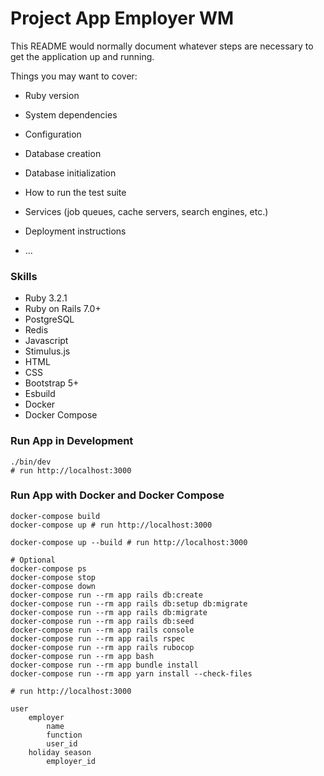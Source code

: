 # Project App Employer WM

This README would normally document whatever steps are necessary to get the
application up and running.

Things you may want to cover:

* Ruby version

* System dependencies

* Configuration

* Database creation

* Database initialization

* How to run the test suite

* Services (job queues, cache servers, search engines, etc.)

* Deployment instructions

* ...

### Skills

- Ruby 3.2.1
- Ruby on Rails 7.0+
- PostgreSQL
- Redis
- Javascript
- Stimulus.js
- HTML
- CSS
- Bootstrap 5+
- Esbuild
- Docker
- Docker Compose

### Run App in Development

```shell
./bin/dev
# run http://localhost:3000
```

### Run App with Docker and Docker Compose

```shell
docker-compose build
docker-compose up # run http://localhost:3000
 
docker-compose up --build # run http://localhost:3000

# Optional
docker-compose ps
docker-compose stop
docker-compose down
docker-compose run --rm app rails db:create
docker-compose run --rm app rails db:setup db:migrate 
docker-compose run --rm app rails db:migrate 
docker-compose run --rm app rails db:seed 
docker-compose run --rm app rails console
docker-compose run --rm app rails rspec
docker-compose run --rm app rails rubocop
docker-compose run --rm app bash
docker-compose run --rm app bundle install
docker-compose run --rm app yarn install --check-files 

# run http://localhost:3000
```
```text
user
    employer
        name
        function
        user_id
    holiday season
        employer_id
    
```
